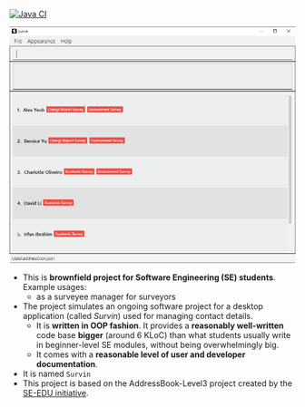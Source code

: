 [![Java CI](https://github.com/AY2223S1-CS2103-F13-2/tp/actions/workflows/gradle.yml/badge.svg)](https://github.com/AY2223S1-CS2103-F13-2/tp/actions/workflows/gradle.yml)

![Ui](docs/images/Ui.png)

- This is **brownfield project for Software Engineering (SE) students**.<br>
  Example usages:
  - as a surveyee manager for surveyors
- The project simulates an ongoing software project for a desktop application (called _Survin_) used for managing contact details.
  - It is **written in OOP fashion**. It provides a **reasonably well-written** code base **bigger** (around 6 KLoC) than what students usually write in beginner-level SE modules, without being overwhelmingly big.
  - It comes with a **reasonable level of user and developer documentation**.
- It is named `Survin`
- This project is based on the AddressBook-Level3 project created by the [SE-EDU initiative](https://se-education.org).
